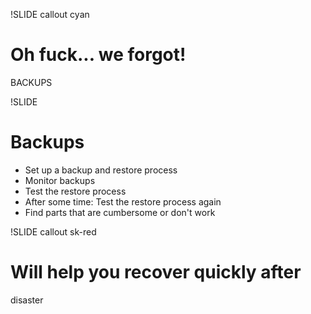 !SLIDE callout cyan

# Oh fuck... we forgot!

BACKUPS

!SLIDE

# Backups

* Set up a backup and restore process
* Monitor backups
* Test the restore process
* After some time: Test the restore process again
* Find parts that are cumbersome or don't work

!SLIDE callout sk-red

# Will help you recover quickly after

disaster

